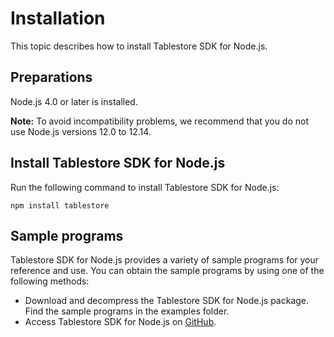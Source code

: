# Installation

This topic describes how to install Tablestore SDK for Node.js.

## Preparations

Node.js 4.0 or later is installed.

**Note:** To avoid incompatibility problems, we recommend that you do not use Node.js versions 12.0 to 12.14.

## Install Tablestore SDK for Node.js

Run the following command to install Tablestore SDK for Node.js:

```
npm install tablestore
```

## Sample programs

Tablestore SDK for Node.js provides a variety of sample programs for your reference and use. You can obtain the sample programs by using one of the following methods:

-   Download and decompress the Tablestore SDK for Node.js package. Find the sample programs in the examples folder.
-   Access Tablestore SDK for Node.js on [GitHub](https://github.com/aliyun/aliyun-tablestore-nodejs-sdk/tree/master/samples).

